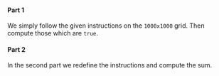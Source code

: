 #### Part 1

We simply follow the given instructions on the `1000x1000` grid. Then compute those which are `true`.

#### Part 2

In the second part we redefine the instructions and compute the sum.
